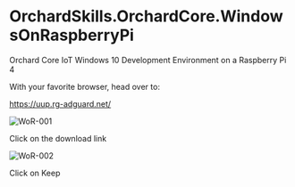 # OrchardSkills.OrchardCore.WindowsOnRaspberryPi

Orchard Core IoT Windows 10 Development Environment on a Raspberry Pi 4

With your favorite browser, head over to: 

https://uup.rg-adguard.net/

![WoR-001](https://user-images.githubusercontent.com/59172485/103178291-b2cec680-483e-11eb-86ee-b27e15f1eead.png)

Click on the download link

![WoR-002](https://user-images.githubusercontent.com/59172485/103178293-bc582e80-483e-11eb-8aa8-3914612f8a5e.png)

Click on Keep
